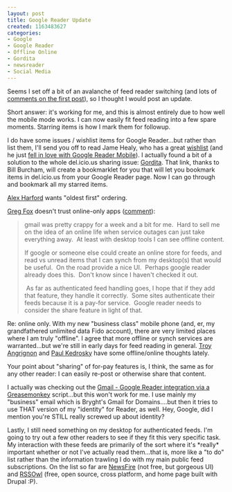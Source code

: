 ```yaml
--- 
layout: post
title: Google Reader Update
created: 1163483627
categories: 
- Google
- Google Reader
- Offline Online
- Gordita
- newsreader
- Social Media
---
```

<p>Seems I set off a bit of an avalanche of feed reader switching (and lots of <a href="/blog/bmann/switching-to-google-reader">comments on the first post</a>), so I thought I would post an update.</p><p>Short answer: it&#39;s working for me, and this is almost entirely due to how well the mobile mode works. I can now easily fit feed reading into a few spare moments. Starring items is how I mark them for followup.&nbsp;</p><p>I do have some issues / wishlist items for Google Reader...but rather than list them, I&#39;ll send you off to read Jame Healy, who has a great <a href="http://jamehealy.com/blog/jame/google-reader">wishlist</a> (and he just <a href="http://jamehealy.com/blog/jame/google-reader-mobile">fell in love with Google Reader Mobile</a>). I actually found a bit of a solution to the whole del.icio.us sharing issue: <a href="http://www.memerocket.com/2006/11/05/gordita-delicious-tagging-for-google-reader/">Gordita</a>. That link, thanks to Bill Burcham, will create a bookmarklet for you that will let you bookmark items in del.icio.us from your Google Reader page. Now I can go through and bookmark all my starred items. </p><p><a href="http://www.alexharford.com/2006/10/17/google-reader-updated/">Alex Harford</a> wants &quot;oldest first&quot; ordering.</p><p><a href="http://muddylaces.ca/">Greg Fox</a> doesn&#39;t trust online-only apps (<a href="/blog/bmann/switching-to-google-reader#comment-134981">comment</a>):</p><div class="content"><blockquote><p>gmail was pretty crappy for a week and a bit for me.&nbsp; Hard to sell me on the idea of an online life when service outages can just take everything away.&nbsp; At least with desktop tools I can see offline content.</p><p>If google or someone else could create an online store for feeds, and read vs unread items that I can synch from my desktop(s) that would be useful.&nbsp; On the road provide a nice UI.&nbsp; Perhaps google reader already does this.&nbsp; Don&#39;t know since I haven&#39;t checked it out.&nbsp;</p><p>&nbsp;As far as authenticated feed handling goes, I hope that if they add that feature, they handle it correctly.&nbsp; Some sites authenticate their feeds because it is a pay-for service.&nbsp; Google reader needs to consider the share feature in light of that. </p></blockquote><p>Re: online only. With my new &quot;business class&quot; mobile phone (and, er, my grandfathered unlimited data Fido account), there are very limited places where I am truly &quot;offline&quot;. I agree that more offline or synch services are warranted...but we&#39;re still in early days for feed reading in general. <a href="http://www.troyangrignon.com/blog/_archives/2006/11/11/2492577.html">Troy Angrignon</a> and <a href="http://paul.kedrosky.com/archives/2006/11/09/offline_is_the.html">Paul Kedrosky</a> have some offline/online thoughts lately.</p><p>Your point about &quot;sharing&quot; of for-pay features is, I think, the same as for any other reader: I can easily re-post or otherwise share that content.&nbsp;</p> </div><p>I actually was checking out the <a href="http://persistent.info/archives/2006/10/13/google-reader-redux">Gmail - Google Reader integration via a Greasemonkey</a> script...but this won&#39;t work for me. I use mainly my &quot;business&quot; email which is Bryght&#39;s Gmail for Domains....but then it tries to use THAT version of my &quot;identity&quot; for Reader, as well. Hey, Google, did I mention you&#39;re STILL really screwed up about identity?&nbsp;</p><p>Lastly, I still need something on my desktop for authenticated feeds. I&#39;m going to try out a few other readers to see if they fit this very specific task. My interaction with these feeds are primarily of the sort where it&#39;s *really* important whether or not I&#39;ve actually read them...that is, more like a &quot;to do&quot; list rather than the information trawling I do with my main public feed subscriptions. On the list so far are <a href="http://www.newsfirerss.com/">NewsFire</a> (not free, but gorgeous UI) and <a href="http://www.rssowl.org/">RSSOwl</a> (free, open source, cross platform, and home page built with Drupal :P).</p>
<!--break-->

